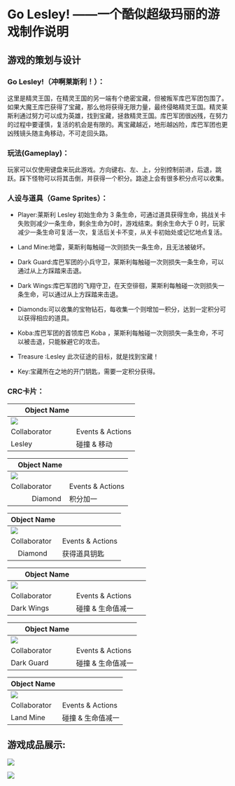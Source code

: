 # Go Lesley!      ——一个酷似超级玛丽的游戏制作说明

## 游戏的策划与设计

### Go Lesley!（冲啊莱斯利！）：  
这里是精灵王国，在精灵王国的另一端有个绝密宝藏，但被叛军库巴军团包围了。如果大魔王库巴获得了宝藏，那么他将获得无限力量，最终侵略精灵王国。精灵莱斯利通过努力可以成为英雄，找到宝藏，拯救精灵王国。库巴军团很凶残，在努力的过程中要谨慎，复活的机会是有限的。离宝藏越近，地形越凶险，库巴军团也更凶残镜头随主角移动，不可走回头路。

### 玩法(Gameplay)：
玩家可以仅使用键盘来玩此游戏。方向键右、左、上，分别控制前进，后退，跳跃。踩下怪物可以将其击倒，并获得一个积分。路途上会有很多积分点可以收集。  

### 人设与道具（Game Sprites）：  

- Player:莱斯利 Lesley 初始生命为 3 条生命，可通过道具获得生命，挑战关卡失败则减少一条生命，剩余生命为0时，游戏结束。剩余生命大于 0 时，玩家减少一条生命可复活一次，复活后关卡不变，从关卡初始处或记忆地点复活。

- Land Mine:地雷，莱斯利每触碰一次则损失一条生命，且无法被破坏。

- Dark Guard:库巴军团的小兵守卫，莱斯利每触碰一次则损失一条生命，可以通过从上方踩踏来击退。

- Dark Wings:库巴军团的飞翔守卫，在天空徘徊，莱斯利每触碰一次则损失一条生命，可以通过从上方踩踏来击退。

- Diamonds:可以收集的宝物钻石，每收集一个则增加一积分，达到一定积分可以获得相应的道具。

- Koba:库巴军团的首领库巴 Koba ，莱斯利每触碰一次则损失一条生命，不可以被击退，只能躲避它的攻击。

- Treasure :Lesley 此次征途的目标，就是找到宝藏！

- Key:宝藏所在之地的开门钥匙，需要一定积分获得。


### CRC卡片：

|　　Object Name ||
|-------|------|
|     ![](http://m.qpic.cn/psb?/V10TJRfP2sMibY/530xqvwiCzk1166xKEdpU.94yvI2X8NR3F3Aid3kCc4!/b/dFQBAAAAAAAA&bo=PQBGAAAAAAARB0s!&rf=viewer_4)                     
| Collaborator | Events & Actions   
|   Lesley     |    碰撞 & 移动      

  

|　Object Name ||
|-------|------|
|     ![](http://m.qpic.cn/psb?/V10TJRfP2sMibY/*mZBuqoQu2npXYlLJX1bkSRfu4.RG9mvJM7rJjx*1Fw!/b/dDABAAAAAAAA&bo=MQAsAAAAAAADFy8!&rf=viewer_4)                     
 Collaborator | Events & Actions 
|    　　　Diamond     |    积分加一       



|   Object Name ||
|-------|------|
|     ![](http://m.qpic.cn/psb?/V10TJRfP2sMibY/9Xb8ovzReeik42PYc1i0PO2uD6gCIHjEmFKRSeXkplk!/b/dDQBAAAAAAAA&bo=LABCAAAAAAADB0w!&rf=viewer_4)                   
| Collaborator | Events & Actions 
|   　Diamond     |    获得道具钥匙        



|　　Object Name || 
|-------|------|
|     ![](http://m.qpic.cn/psb?/V10TJRfP2sMibY/dE9aCQELVwhpaBpSfO8dMmIlUXCIpdfkbYaQdVm7dDs!/b/dFIBAAAAAAAA&bo=fQBRAAAAAAARFww!&rf=viewer_4)                    
|Collaborator | Events & Actions 
|   Dark Wings   |    碰撞 & 生命值减一      　   



|　　Object Name|| 
|-------|------|
|     ![](http://a1.qpic.cn/psb?/V10TJRfP2sMibY/zVuS0Z8Zz.TIkpgGXeCHJlNTRb1gDy7KRmYJCJwDOAs!/b/dFQBAAAAAAAA&ek=1&kp=1&pt=0&bo=NgA*AAAAAAADFzs!&tl=1&vuin=1960226332&tm=1541498400&sce=60-3-3&rf=viewer_4)           
| Collaborator | Events & Actions 
|    Dark Guard     |     碰撞 & 生命值减一     




| Object Name  || 
|-------|------|
|     ![](http://m.qpic.cn/psb?/V10TJRfP2sMibY/YYOITx28JpusGnkrXOewyJpkYAdNaOOzDXIGhr0466Q!/b/dDMBAAAAAAAA&bo=RwA9AAAAAAADF0g!&rf=viewer_4)                   
| Collaborator | Events & Actions 
|     Land Mine    |    碰撞 & 生命值减一      



## 游戏成品展示:
![](http://m.qpic.cn/psb?/V10TJRfP2sMibY/AR0Airczn4OTbiGLCZxhBrC573BMn1UmbfsYU4bJc2M!/b/dFMBAAAAAAAA&bo=2QVLAwAAAAAClyc!&rf=viewer_4)

![](http://m.qpic.cn/psb?/V10TJRfP2sMibY/VIYJtkRMOzr*V7vraIeGC*7mDhq*DnPQQQPL2W56oNU!/b/dFIBAAAAAAAA&bo=2QVOAwAAAAAClyI!&rf=viewer_4)



